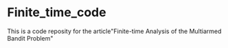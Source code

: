 # Finite_time_code
This is a code reposity for the article"Finite-time Analysis of the Multiarmed Bandit Problem"
